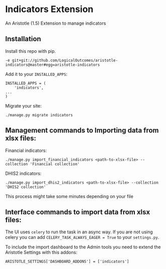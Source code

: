 # Indicators Extension
An Aristotle (1.5) Extension to manage indicators

## Installation

Install this repo with pip.
```
-e git+git://github.com/LogicalOutcomes/aristotle-indicators@master#egg=aristotle-indicators
```

Add it to your `INSTALLED_APPS`:

```
INSTALLED_APPS = (
    'indicators',
...
)
```

Migrate your site:

```
./manage.py migrate indicators
```

## Management commands to Importing data from xlsx files:

Financial indicators:
```
./manage.py import_financial_indicators <path-to-xlsx-file> --collection 'Financial collection'
```

DHIS2 indicators:
```
./manage.py import_dhis2_indicators <path-to-xlsx-file> --collection 'DHIS2 collection'
```

This process might take some minutes depending on your file


## Interface commands to import  data from xlsx files:

The UI uses `celery` to run the task in an async way. If you are not using celery you can add `CELERY_TASK_ALWAYS_EAGER = True` to your `settings.py`.

To include the import dashboard to the Admin tools you need to extend the Aristotle Settings with this addons:

```
ARISTOTLE_SETTINGS['DASHBOARD_ADDONS'] = ['indicators']
```
